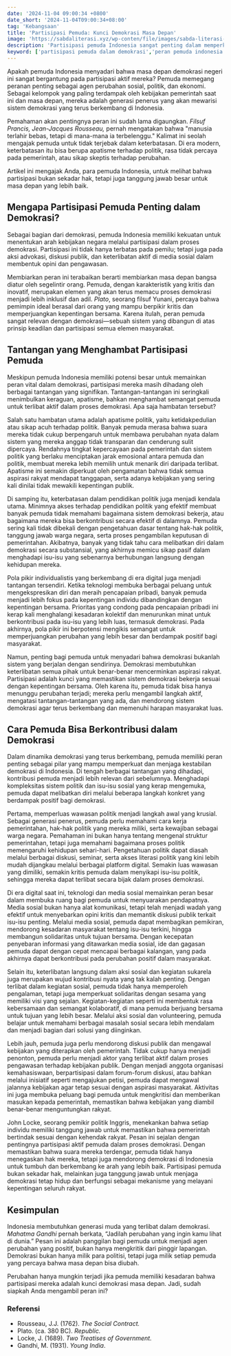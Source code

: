 ```yaml
---
date: '2024-11-04 09:00:34 +0800'
date_short: '2024-11-04T09:00:34+08:00'
tag: 'Kebangsaan'
title: 'Partisipasi Pemuda: Kunci Demokrasi Masa Depan'
image: 'https://sabdaliterasi.xyz/wp-conten/file/images/sabda-literasi-partisipasi-pemuda-kunci-demokrasi-masa-depan.jpg'
description: 'Partisipasi pemuda Indonesia sangat penting dalam memperkuat demokrasi dengan berbagai peluang dan tantangannya untuk membentuk masa depan demokrasi yang lebih.'
keyword: ['partisipasi pemuda dalam demokrasi','peran pemuda indonesia','demokrasi masa depan','pemuda dan politik','kontribusi pemuda dalam demokrasi','peran pemuda dalam demokrasi','peran pemuda dalam membangun demokrasi','apa peran pemuda dalam demokrasi','bagaimana peran pemuda dalam demokrasi','demokrasi pemuda','partisipasi pemuda dalam politik','contoh peran pemuda dalam demokrasi','pemuda dalam demokrasi','peran pemuda dalam demokrasi di indonesia','peran pemuda dalam demokrasi pancasila','peran pemuda dalam demokrasi pdf','partisipasi anak muda dalam demokrasi saat ini','peran pemuda dalam proses demokrasi','artikel tentang peran pemuda dalam demokrasi','peran pemuda dalam demokrasi indonesia','peranan pemuda dalam demokrasi','partisipasi politik','pemuda dan demokrasi','uu partisipasi masyarakat','contoh partisipasi anak muda dalam demokrasi saat ini','pemuda demokrasi']
---
```

<p>Apakah pemuda Indonesia menyadari bahwa masa depan demokrasi negeri ini sangat bergantung pada partisipasi aktif mereka? Pemuda memegang peranan penting sebagai agen perubahan sosial, politik, dan ekonomi. Sebagai kelompok yang paling terdampak oleh kebijakan pemerintah saat ini dan masa depan, mereka adalah generasi penerus yang akan mewarisi sistem demokrasi yang terus berkembang di Indonesia.</p><p>Pemahaman akan pentingnya peran ini sudah lama digaungkan. <em>Filsuf Prancis, Jean-Jacques Rousseau,</em> pernah mengatakan bahwa "manusia terlahir bebas, tetapi di mana-mana ia terbelenggu." Kalimat ini seolah mengajak pemuda untuk tidak terjebak dalam keterbatasan. Di era modern, keterbatasan itu bisa berupa apatisme terhadap politik, rasa tidak percaya pada pemerintah, atau sikap skeptis terhadap perubahan.</p><p>Artikel ini mengajak Anda, para pemuda Indonesia, untuk melihat bahwa partisipasi bukan sekadar hak, tetapi juga tanggung jawab besar untuk masa depan yang lebih baik.</p><h2><strong>Mengapa Partisipasi Pemuda Penting dalam Demokrasi?</strong></h2><p>Sebagai bagian dari demokrasi, pemuda Indonesia memiliki kekuatan untuk menentukan arah kebijakan negara melalui partisipasi dalam proses demokrasi. Partisipasi ini tidak hanya terbatas pada pemilu; tetapi juga pada aksi advokasi, diskusi publik, dan keterlibatan aktif di media sosial dalam membentuk opini dan pengawasan.</p><p>Membiarkan peran ini terabaikan berarti membiarkan masa depan bangsa diatur oleh segelintir orang. Pemuda, dengan karakteristik yang kritis dan inovatif, merupakan elemen yang akan terus memacu proses demokrasi menjadi lebih inklusif dan adil. <em>Plato</em>, seorang filsuf Yunani, percaya bahwa pemimpin ideal berasal dari orang yang mampu berpikir kritis dan memperjuangkan kepentingan bersama. Karena itulah, peran pemuda sangat relevan dengan demokrasi—sebuah sistem yang dibangun di atas prinsip keadilan dan partisipasi semua elemen masyarakat.</p><h2><strong>Tantangan yang Menghambat Partisipasi Pemuda</strong></h2><p>Meskipun pemuda Indonesia memiliki potensi besar untuk memainkan peran vital dalam demokrasi, partisipasi mereka masih dihadang oleh berbagai tantangan yang signifikan. Tantangan-tantangan ini seringkali menimbulkan keraguan, apatisme, bahkan menghambat semangat pemuda untuk terlibat aktif dalam proses demokrasi. Apa saja hambatan tersebut?</p><p>Salah satu hambatan utama adalah apatisme politik, yaitu ketidakpedulian atau sikap acuh terhadap politik. Banyak pemuda merasa bahwa suara mereka tidak cukup berpengaruh untuk membawa perubahan nyata dalam sistem yang mereka anggap tidak transparan dan cenderung sulit dipercaya. Rendahnya tingkat kepercayaan pada pemerintah dan sistem politik yang berlaku menciptakan jarak emosional antara pemuda dan politik, membuat mereka lebih memilih untuk menarik diri daripada terlibat. Apatisme ini semakin diperkuat oleh pengamatan bahwa tidak semua aspirasi rakyat mendapat tanggapan, serta adanya kebijakan yang sering kali dinilai tidak mewakili kepentingan publik.</p><p>Di samping itu, keterbatasan dalam pendidikan politik juga menjadi kendala utama. Minimnya akses terhadap pendidikan politik yang efektif membuat banyak pemuda tidak memahami bagaimana sistem demokrasi bekerja, atau bagaimana mereka bisa berkontribusi secara efektif di dalamnya. Pemuda sering kali tidak dibekali dengan pengetahuan dasar tentang hak-hak politik, tanggung jawab warga negara, serta proses pengambilan keputusan di pemerintahan. Akibatnya, banyak yang tidak tahu cara melibatkan diri dalam demokrasi secara substansial, yang akhirnya memicu sikap pasif dalam menghadapi isu-isu yang sebenarnya berhubungan langsung dengan kehidupan mereka.</p><p>Pola pikir individualistis yang berkembang di era digital juga menjadi tantangan tersendiri. Ketika teknologi membuka berbagai peluang untuk mengekspresikan diri dan meraih pencapaian pribadi, banyak pemuda menjadi lebih fokus pada kepentingan individu dibandingkan dengan kepentingan bersama. Prioritas yang condong pada pencapaian pribadi ini kerap kali menghalangi kesadaran kolektif dan menurunkan minat untuk berkontribusi pada isu-isu yang lebih luas, termasuk demokrasi. Pada akhirnya, pola pikir ini berpotensi mengikis semangat untuk memperjuangkan perubahan yang lebih besar dan berdampak positif bagi masyarakat.</p><p>Namun, penting bagi pemuda untuk menyadari bahwa demokrasi bukanlah sistem yang berjalan dengan sendirinya. Demokrasi membutuhkan keterlibatan semua pihak untuk benar-benar mencerminkan aspirasi rakyat. Partisipasi adalah kunci yang memastikan sistem demokrasi bekerja sesuai dengan kepentingan bersama. Oleh karena itu, pemuda tidak bisa hanya menunggu perubahan terjadi; mereka perlu mengambil langkah aktif, mengatasi tantangan-tantangan yang ada, dan mendorong sistem demokrasi agar terus berkembang dan memenuhi harapan masyarakat luas.</p><h2><strong>Cara Pemuda Bisa Berkontribusi dalam Demokrasi</strong></h2><p>Dalam dinamika demokrasi yang terus berkembang, pemuda memiliki peran penting sebagai pilar yang mampu memperkuat dan menjaga kestabilan demokrasi di Indonesia. Di tengah berbagai tantangan yang dihadapi, kontribusi pemuda menjadi lebih relevan dari sebelumnya. Menghadapi kompleksitas sistem politik dan isu-isu sosial yang kerap mengemuka, pemuda dapat melibatkan diri melalui beberapa langkah konkret yang berdampak positif bagi demokrasi.</p><p>Pertama, memperluas wawasan politik menjadi langkah awal yang krusial. Sebagai generasi penerus, pemuda perlu memahami cara kerja pemerintahan, hak-hak politik yang mereka miliki, serta kewajiban sebagai warga negara. Pemahaman ini bukan hanya tentang mengenal struktur pemerintahan, tetapi juga memahami bagaimana proses politik memengaruhi kehidupan sehari-hari. Pengetahuan politik dapat diasah melalui berbagai diskusi, seminar, serta akses literasi politik yang kini lebih mudah dijangkau melalui berbagai platform digital. Semakin luas wawasan yang dimiliki, semakin kritis pemuda dalam menyikapi isu-isu politik, sehingga mereka dapat terlibat secara bijak dalam proses demokrasi.</p><p>Di era digital saat ini, teknologi dan media sosial memainkan peran besar dalam membuka ruang bagi pemuda untuk menyuarakan pendapatnya. Media sosial bukan hanya alat komunikasi, tetapi telah menjadi wadah yang efektif untuk menyebarkan opini kritis dan memantik diskusi publik terkait isu-isu penting. Melalui media sosial, pemuda dapat membagikan pemikiran, mendorong kesadaran masyarakat tentang isu-isu terkini, hingga membangun solidaritas untuk tujuan bersama. Dengan kecepatan penyebaran informasi yang ditawarkan media sosial, ide dan gagasan pemuda dapat dengan cepat mencapai berbagai kalangan, yang pada akhirnya dapat berkontribusi pada perubahan positif dalam masyarakat.</p><p>Selain itu, keterlibatan langsung dalam aksi sosial dan kegiatan sukarela juga merupakan wujud kontribusi nyata yang tak kalah penting. Dengan terlibat dalam kegiatan sosial, pemuda tidak hanya memperoleh pengalaman, tetapi juga memperkuat solidaritas dengan sesama yang memiliki visi yang sejalan. Kegiatan-kegiatan seperti ini membentuk rasa kebersamaan dan semangat kolaboratif, di mana pemuda berjuang bersama untuk tujuan yang lebih besar. Melalui aksi sosial dan volunteering, pemuda belajar untuk memahami berbagai masalah sosial secara lebih mendalam dan menjadi bagian dari solusi yang diinginkan.</p><p>Lebih jauh, pemuda juga perlu mendorong diskusi publik dan mengawal kebijakan yang diterapkan oleh pemerintah. Tidak cukup hanya menjadi penonton, pemuda perlu menjadi aktor yang terlibat aktif dalam proses pengawasan terhadap kebijakan publik. Dengan menjadi anggota organisasi kemahasiswaan, berpartisipasi dalam forum-forum diskusi, atau bahkan melalui inisiatif seperti mengajukan petisi, pemuda dapat mengawal jalannya kebijakan agar tetap sesuai dengan aspirasi masyarakat. Aktivitas ini juga membuka peluang bagi pemuda untuk mengkritisi dan memberikan masukan kepada pemerintah, memastikan bahwa kebijakan yang diambil benar-benar menguntungkan rakyat.</p><p>John Locke, seorang pemikir politik Inggris, menekankan bahwa setiap individu memiliki tanggung jawab untuk memastikan bahwa pemerintah bertindak sesuai dengan kehendak rakyat. Pesan ini sejalan dengan pentingnya partisipasi aktif pemuda dalam proses demokrasi. Dengan memastikan bahwa suara mereka terdengar, pemuda tidak hanya menegaskan hak mereka, tetapi juga mendorong demokrasi di Indonesia untuk tumbuh dan berkembang ke arah yang lebih baik. Partisipasi pemuda bukan sekadar hak, melainkan juga tanggung jawab untuk menjaga demokrasi tetap hidup dan berfungsi sebagai mekanisme yang melayani kepentingan seluruh rakyat.</p><h2>Kesimpulan</h2><p>Indonesia membutuhkan generasi muda yang terlibat dalam demokrasi. <em>Mahatma Gandhi</em> pernah berkata, “Jadilah perubahan yang ingin kamu lihat di dunia.” Pesan ini adalah panggilan bagi pemuda untuk menjadi agen perubahan yang positif, bukan hanya mengkritik dari pinggir lapangan. Demokrasi bukan hanya milik para politisi, tetapi juga milik setiap pemuda yang percaya bahwa masa depan bisa diubah.</p><p>Perubahan hanya mungkin terjadi jika pemuda memiliki kesadaran bahwa partisipasi mereka adalah kunci demokrasi masa depan. Jadi, sudah siapkah Anda mengambil peran ini?</p><h3>Referensi</h3><ul><li>Rousseau, J.J. (1762). <em>The Social Contract.</em></li><li>Plato. (ca. 380 BC). <em>Republic.</em></li><li>Locke, J. (1689). <em>Two Treatises of Government.</em></li><li>Gandhi, M. (1931). <em>Young India</em>.</li></ul>
